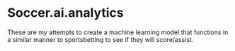 # Soccer.ai.analytics
These are my attempts to create a machine learning model that functions in a similar manner to sportsbetting to see if they will score/assist.
